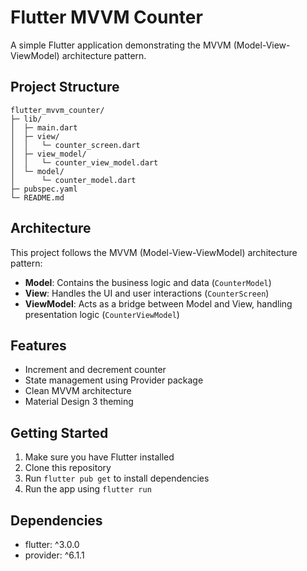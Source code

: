 # Flutter MVVM Counter

A simple Flutter application demonstrating the MVVM (Model-View-ViewModel) architecture pattern.

## Project Structure

```
flutter_mvvm_counter/
├─ lib/
│  ├─ main.dart
│  ├─ view/
│  │   └─ counter_screen.dart
│  ├─ view_model/
│  │   └─ counter_view_model.dart
│  └─ model/
│      └─ counter_model.dart
├─ pubspec.yaml
└─ README.md
```

## Architecture

This project follows the MVVM (Model-View-ViewModel) architecture pattern:

- **Model**: Contains the business logic and data (`CounterModel`)
- **View**: Handles the UI and user interactions (`CounterScreen`)
- **ViewModel**: Acts as a bridge between Model and View, handling presentation logic (`CounterViewModel`)

## Features

- Increment and decrement counter
- State management using Provider package
- Clean MVVM architecture
- Material Design 3 theming

## Getting Started

1. Make sure you have Flutter installed
2. Clone this repository
3. Run `flutter pub get` to install dependencies
4. Run the app using `flutter run`

## Dependencies

- flutter: ^3.0.0
- provider: ^6.1.1 